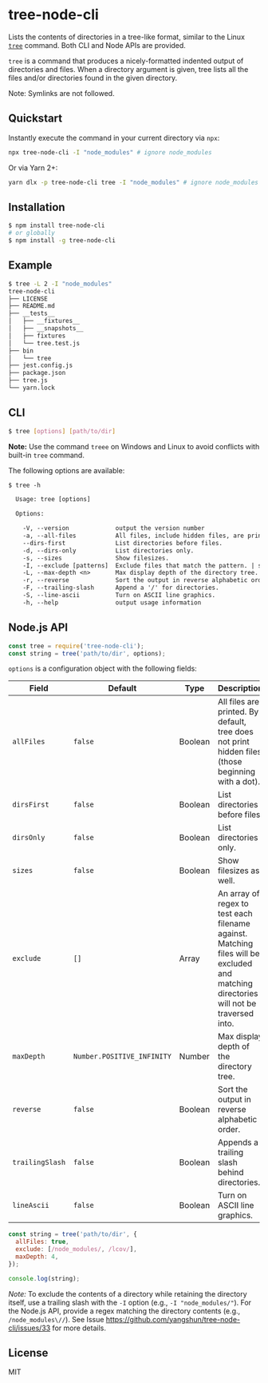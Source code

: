 # tree-node-cli

Lists the contents of directories in a tree-like format, similar to the Linux [`tree`](https://linux.die.net/man/1/tree) command. Both CLI and Node APIs are provided.

`tree` is a command that produces a nicely-formatted indented output of directories and files. When a directory argument is given, tree lists all the files and/or directories found in the given directory.

Note: Symlinks are not followed.

## Quickstart

Instantly execute the command in your current directory via `npx`:

```bash
npx tree-node-cli -I "node_modules" # ignore node_modules
```

Or via Yarn 2+:

```bash
yarn dlx -p tree-node-cli tree -I "node_modules" # ignore node_modules
```

## Installation

```bash
$ npm install tree-node-cli
# or globally
$ npm install -g tree-node-cli
```

## Example

```bash
$ tree -L 2 -I "node_modules"
tree-node-cli
├── LICENSE
├── README.md
├── __tests__
│   ├── __fixtures__
│   ├── __snapshots__
│   ├── fixtures
│   └── tree.test.js
├── bin
│   └── tree
├── jest.config.js
├── package.json
├── tree.js
└── yarn.lock
```

## CLI

```bash
$ tree [options] [path/to/dir]
```

**Note:** Use the command `treee` on Windows and Linux to avoid conflicts with built-in `tree` command.

The following options are available:

```txt
$ tree -h

  Usage: tree [options]

  Options:

    -V, --version             output the version number
    -a, --all-files           All files, include hidden files, are printed.
    --dirs-first              List directories before files.
    -d, --dirs-only           List directories only.
    -s, --sizes               Show filesizes.
    -I, --exclude [patterns]  Exclude files that match the pattern. | separates alternate patterns. Wrap your entire pattern in double quotes. E.g. `"node_modules|coverage".
    -L, --max-depth <n>       Max display depth of the directory tree.
    -r, --reverse             Sort the output in reverse alphabetic order.
    -F, --trailing-slash      Append a '/' for directories.
    -S, --line-ascii          Turn on ASCII line graphics.
    -h, --help                output usage information
```

## Node.js API

```js
const tree = require('tree-node-cli');
const string = tree('path/to/dir', options);
```

`options` is a configuration object with the following fields:

| Field           | Default                    | Type    | Description                                                                                                                           |
| --------------- | -------------------------- | ------- | ------------------------------------------------------------------------------------------------------------------------------------- |
| `allFiles`      | `false`                    | Boolean | All files are printed. By default, tree does not print hidden files (those beginning with a dot).                                     |
| `dirsFirst`     | `false`                    | Boolean | List directories before files.                                                                                                        |
| `dirsOnly`      | `false`                    | Boolean | List directories only.                                                                                                                |
| `sizes`         | `false`                    | Boolean | Show filesizes as well.                                                                                                               |
| `exclude`       | `[]`                       | Array   | An array of regex to test each filename against. Matching files will be excluded and matching directories will not be traversed into. |
| `maxDepth`      | `Number.POSITIVE_INFINITY` | Number  | Max display depth of the directory tree.                                                                                              |
| `reverse`       | `false`                    | Boolean | Sort the output in reverse alphabetic order.                                                                                          |
| `trailingSlash` | `false`                    | Boolean | Appends a trailing slash behind directories.                                                                                          |
| `lineAscii`     | `false`                    | Boolean | Turn on ASCII line graphics.                                                                                                          |

```js
const string = tree('path/to/dir', {
  allFiles: true,
  exclude: [/node_modules/, /lcov/],
  maxDepth: 4,
});

console.log(string);
```

_Note:_ To exclude the contents of a directory while retaining the directory itself, use a trailing slash with the `-I` option (e.g., `-I "node_modules/"`). For the Node.js API, provide a regex matching the directory contents (e.g., `/node_modules\//`). See Issue https://github.com/yangshun/tree-node-cli/issues/33 for more details.

## License

MIT
